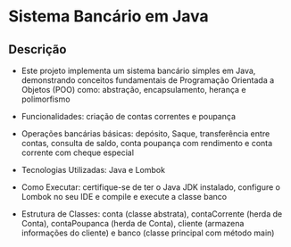 # Sistema Bancário em Java

## Descrição
- Este projeto implementa um sistema bancário simples em Java, demonstrando conceitos fundamentais de Programação Orientada a Objetos (POO) como:
abstração, encapsulamento, herança e polimorfismo

- Funcionalidades:
criação de contas correntes e poupança

- Operações bancárias básicas:
depósito, Saque, transferência entre contas, consulta de saldo, conta poupança com rendimento e conta corrente com cheque especial

- Tecnologias Utilizadas:
Java e Lombok

- Como Executar:
certifique-se de ter o Java JDK instalado, configure o Lombok no seu IDE e compile e execute a classe banco

- Estrutura de Classes:
conta (classe abstrata), contaCorrente (herda de Conta), contaPoupanca (herda de Conta), cliente (armazena informações do cliente) e banco (classe principal com método main)
